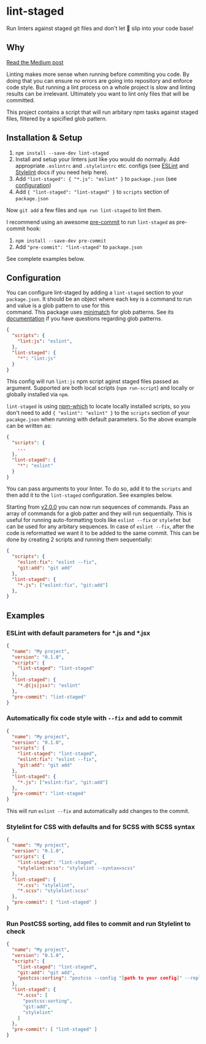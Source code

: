 # lint-staged

Run linters against staged git files and don't let :poop: slip into your code base! 

## Why

[Read the Medium post](https://medium.com/@okonetchnikov/make-linting-great-again-f3890e1ad6b8#.8qepn2b5l)

Linting makes more sense when running before commiting you code. By doing that you can ensure no errors are going into repository and enforce code style. But running a lint process on a whole project is slow and linting results can be irrelevant. Ultimately you want to lint only files that will be committed.

This project contains a script that will run arbitary npm tasks against staged files, filtered by a spicified glob pattern.

## Installation & Setup

1. `npm install --save-dev lint-staged`
1. Install and setup your linters just like you would do normally. Add appropriate `.eslintrc` and `.stylelintrc` etc. configs (see [ESLint](http://eslint.org) and [Stylelint](http://stylelint.io/) docs if you need help here).
1. Add `"lint-staged": { "*.js": "eslint" }` to `package.json` (see [configuration](#configuration))
1. Add `{ "lint-staged": "lint-staged" }` to `scripts` section of `package.json`

Now `git add` a few files and `npm run lint-staged` to lint them. 

I recommend using an awesome [pre-commit](https://github.com/observing/pre-commit) to run `lint-staged` as pre-commit hook:

1. `npm install --save-dev pre-commit`
1. Add `"pre-commit": "lint-staged"` to `package.json`

See complete examples below.

## Configuration

You can configure lint-staged by adding a `lint-staged` section to your `package.json`. It should 
be an object where each key is a command to run and value is a glob pattern to use for this  
command. This package uses [minimatch](https://github.com/isaacs/minimatch) for glob patterns. 
See its [documentation](https://github.com/isaacs/minimatch) if you have questions regarding glob patterns.

```json
{
  "scripts": {
    "lint:js": "eslint",
  },
  "lint-staged": {
    "*": "lint:js"
  }
}
```

This config will run `lint:js` npm script aginst staged files passed as argument. Supported are both local scripts (`npm run-script`) and locally or globally installed via `npm`. 

`lint-staged` is using [npm-which](https://github.com/timoxley/npm-which) to locate locally installed scripts, so you don't need to add `{ "eslint": "eslint" }` to the `scripts` section of your `pacakge.json` when running with default parameters. So the above example can be written as:
 
```json
{
  "scripts": {
    ...
  },
  "lint-staged": {
    "*": "eslint"
  }
}
```

You can pass arguments to your linter. To do so, add it to the `scripts` and then add it to the `lint-staged` configuration. See examples below.

Starting from [v2.0.0](https://github.com/okonet/lint-staged/releases/tag/2.0.0) you can now run sequences of commands. Pass an array of commands for a glob patter and they will run sequentially. This is useful for running auto-formatting tools like `eslint --fix` or `stylefmt` but can be used for any arbitary sequences. In case of `eslint --fix`, after the code is reformatted we want it to be added to the same commit. This can be done by creating 2 scripts and running them sequentially:

```json
{
  "scripts": {
    "eslint:fix": "eslint --fix",
    "git:add": "git add"
  },
  "lint-staged": {
    "*.js": ["eslint:fix", "git:add"]
  },
}
```

## Examples

### ESLint with default parameters for *.js and *.jsx

```json
{
  "name": "My project",
  "version": "0.1.0",
  "scripts": {
    "lint-staged": "lint-staged"
  },
  "lint-staged": {
    "*.@(js|jsx)": "eslint"
  },
  "pre-commit": "lint-staged"
}
```

### Automatically fix code style with `--fix` and add to commit

```json
{
  "name": "My project",
  "version": "0.1.0",
  "scripts": {
    "lint-staged": "lint-staged",
    "eslint:fix": "eslint --fix",
    "git:add": "git add"
  },
  "lint-staged": {
    "*.js": ["eslint:fix", "git:add"]
  },
  "pre-commit": "lint-staged"
}
```

This will run `eslint --fix` and automatically add changes to the commit.

### Stylelint for CSS with defaults and for SCSS with SCSS syntax

```json
{
  "name": "My project",
  "version": "0.1.0",
  "scripts": {
    "lint-staged": "lint-staged",
    "stylelint:scss": "stylelint --syntax=scss"
  },
  "lint-staged": {
    "*.css": "stylelint",
    "*.scss": "stylelint:scss"
  },
  "pre-commit": [ "lint-staged" ]
}
```

### Run PostCSS sorting, add files to commit and run Stylelint to check

```json
{
  "name": "My project",
  "version": "0.1.0",
  "scripts": {
    "lint-staged": "lint-staged",
    "git:add": "git add",
    "postcss:sorting": "postcss --config "[path to your config]" --replace",
  },
  "lint-staged": {
    "*.scss": [
      "postcss:sorting",
      "git:add",
      "stylelint"
    ]
  },
  "pre-commit": [ "lint-staged" ]
}
```
